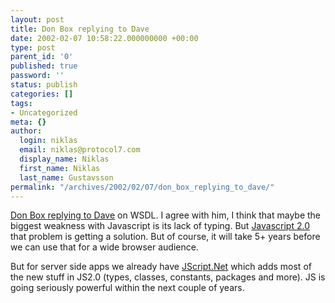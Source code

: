 ```yaml
---
layout: post
title: Don Box replying to Dave
date: 2002-02-07 10:58:22.000000000 +00:00
type: post
parent_id: '0'
published: true
password: ''
status: publish
categories: []
tags:
- Uncategorized
meta: {}
author:
  login: niklas
  email: niklas@protocol7.com
  display_name: Niklas
  first_name: Niklas
  last_name: Gustavsson
permalink: "/archives/2002/02/07/don_box_replying_to_dave/"
---
```

[Don Box replying to Dave](http://msdn.microsoft.com/library/default.asp?url=/library/en-us/dnwsdl/html/boxwsdl.asp?frame=true) on WSDL. I agree with him, I think that maybe the biggest weakness with Javascript is its lack of typing. But [Javascript 2.0](http://www.mozilla.org/js/language/js20/libraries/types.html) that problem is getting a solution. But of course, it will take 5+ years before we can use that for a wide browser audience.

But for server side apps we already have [JScript.Net](http://webdeveloper.earthweb.com/webjs/article/0,,12721_944871,00.html) which adds most of the new stuff in JS2.0 (types, classes, constants, packages and more). JS is going seriously powerful within the next couple of years.

